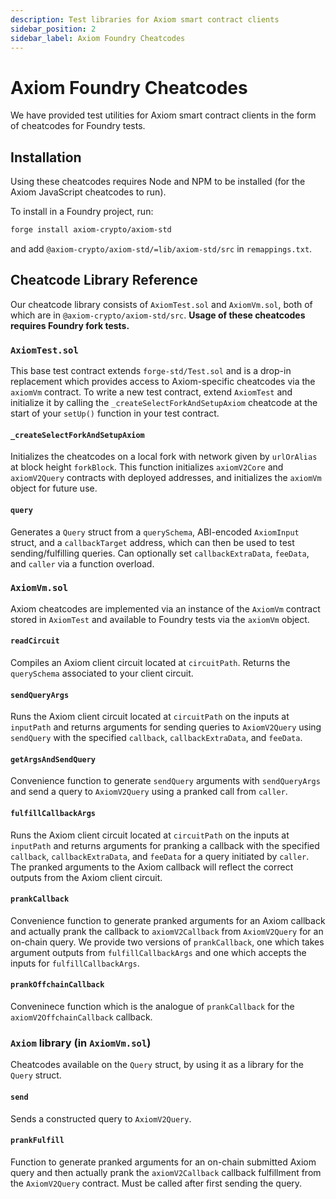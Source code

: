 ```yaml
---
description: Test libraries for Axiom smart contract clients
sidebar_position: 2
sidebar_label: Axiom Foundry Cheatcodes
---
```


# Axiom Foundry Cheatcodes

We have provided test utilities for Axiom smart contract clients in the form of cheatcodes for Foundry tests.

## Installation

Using these cheatcodes requires Node and NPM to be installed (for the Axiom JavaScript cheatcodes to run).

To install in a Foundry project, run:

```bash
forge install axiom-crypto/axiom-std
```

and add `@axiom-crypto/axiom-std/=lib/axiom-std/src` in `remappings.txt`.

## Cheatcode Library Reference

Our cheatcode library consists of `AxiomTest.sol` and `AxiomVm.sol`, both of which are in `@axiom-crypto/axiom-std/src`. **Usage of these cheatcodes requires Foundry fork tests.**

### `AxiomTest.sol`

This base test contract extends `forge-std/Test.sol` and is a drop-in replacement which provides access to Axiom-specific cheatcodes via the `axiomVm` contract. To write a new test contract, extend `AxiomTest` and initialize it by calling the `_createSelectForkAndSetupAxiom` cheatcode at the start of your `setUp()` function in your test contract.

#### `_createSelectForkAndSetupAxiom`

Initializes the cheatcodes on a local fork with network given by `urlOrAlias` at block height `forkBlock`. This function initializes `axiomV2Core` and `axiomV2Query` contracts with deployed addresses, and initializes the `axiomVm` object for future use.

#### `query`

Generates a `Query` struct from a `querySchema`, ABI-encoded `AxiomInput` struct, and a `callbackTarget` address, which can then be used to test sending/fulfilling queries. Can optionally set `callbackExtraData`, `feeData`, and `caller` via a function overload.

### `AxiomVm.sol`

Axiom cheatcodes are implemented via an instance of the `AxiomVm` contract stored in `AxiomTest` and available to Foundry tests via the `axiomVm` object.

#### `readCircuit`

Compiles an Axiom client circuit located at `circuitPath`. Returns the `querySchema` associated to your client circuit.

#### `sendQueryArgs`

Runs the Axiom client circuit located at `circuitPath` on the inputs at `inputPath` and returns arguments for sending queries to `AxiomV2Query` using `sendQuery` with the specified `callback`, `callbackExtraData`, and `feeData`.

#### `getArgsAndSendQuery`

Convenience function to generate `sendQuery` arguments with `sendQueryArgs` and send a query to `AxiomV2Query` using a pranked call from `caller`.

#### `fulfillCallbackArgs`

Runs the Axiom client circuit located at `circuitPath` on the inputs at `inputPath` and returns arguments for pranking a callback with the specified `callback`, `callbackExtraData`, and `feeData` for a query initiated by `caller`. The pranked arguments to the Axiom callback will reflect the correct outputs from the Axiom client circuit.

#### `prankCallback`

Convenience function to generate pranked arguments for an Axiom callback and actually prank the callback to `axiomV2Callback` from `AxiomV2Query` for an on-chain query. We provide two versions of `prankCallback`, one which takes argument outputs from `fulfillCallbackArgs` and one which accepts the inputs for `fulfillCallbackArgs`.

#### `prankOffchainCallback`

Conveninece function which is the analogue of `prankCallback` for the `axiomV2OffchainCallback` callback.

### `Axiom` library (in `AxiomVm.sol`)

Cheatcodes available on the `Query` struct, by using it as a library for the `Query` struct.

#### `send`

Sends a constructed query to `AxiomV2Query`.

#### `prankFulfill`

Function to generate pranked arguments for an on-chain submitted Axiom query and then actually prank the `axiomV2Callback` callback fulfillment from the `AxiomV2Query` contract. Must be called after first sending the query.
